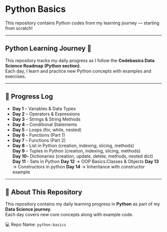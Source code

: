 # Python Basics

This repository contains Python codes from my learning journey — starting from scratch!

---

## Python Learning Journey 🚀

This repository tracks my daily progress as I follow the **Codebasics Data Science Roadmap (Python section)**.  
Each day, I learn and practice new Python concepts with examples and exercises.

---

## 📅 Progress Log

- **Day 1** – Variables & Data Types  
- **Day 2** – Operators & Expressions  
- **Day 3** – Strings & String Methods
- **Day 4** – Conditional Statements  
- **Day 5** – Loops (for, while, nested)  
- **Day 6** – Functions (Part 1)  
- **Day 7** – Functions (Part 2)  
- **Day 8** – List in Python (creation, indexing, slicing, methods)  
  **Day 9** – Tuples in Python (creation, indexing, slicing, methods)  
  **Day 10**– Dictionaries (creation, update, delete, methods, nested dict)
  **Day 11** - Sets in Python
  **Day 12** → OOP Basics:Classes & Objects
  **Day 13** → Constructors in python
  **Day 14** → Inheritance with constructor example 
---

## 📂 About This Repository

This repository contains my daily learning progress in **Python** as part of my **Data Science journey**.  
Each day covers new core concepts along with example code.

💻 Repo Name: `python-basics`

